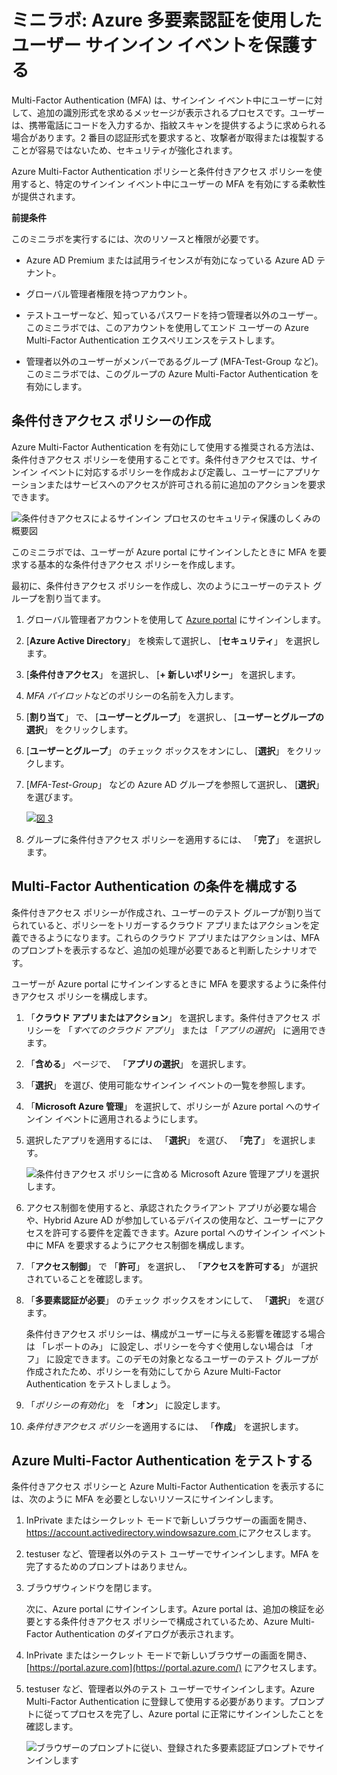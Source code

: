 ﻿# ミニラボ: Azure 多要素認証を使用したユーザー サインイン イベントを保護する

Multi-Factor Authentication (MFA) は、サインイン イベント中にユーザーに対して、追加の識別形式を求めるメッセージが表示されるプロセスです。ユーザーは、携帯電話にコードを入力するか、指紋スキャンを提供するように求められる場合があります。2 番目の認証形式を要求すると、攻撃者が取得または複製することが容易ではないため、セキュリティが強化されます。

Azure Multi-Factor Authentication ポリシーと条件付きアクセス ポリシーを使用すると、特定のサインイン イベント中にユーザーの MFA を有効にする柔軟性が提供されます。

**前提条件**

このミニラボを実行するには、次のリソースと権限が必要です。

* Azure AD Premium または試用ライセンスが有効になっている Azure AD テナント。 


* グローバル管理者権限を持つアカウント。

* テストユーザーなど、知っているパスワードを持つ管理者以外のユーザー。このミニラボでは、このアカウントを使用してエンド ユーザーの Azure Multi-Factor Authentication エクスペリエンスをテストします。 


* 管理者以外のユーザーがメンバーであるグループ (MFA-Test-Group など)。このミニラボでは、このグループの Azure Multi-Factor Authentication を有効にします。 


## 条件付きアクセス ポリシーの作成

Azure Multi-Factor Authentication を有効にして使用する推奨される方法は、条件付きアクセス ポリシーを使用することです。条件付きアクセスでは、サインイン イベントに対応するポリシーを作成および定義し、ユーザーにアプリケーションまたはサービスへのアクセスが許可される前に追加のアクションを要求できます。

![条件付きアクセスによるサインイン プロセスのセキュリティ保護のしくみの概要図](../../Linked_Image_Files/demo_conditional_access_image1.png)

このミニラボでは、ユーザーが Azure portal にサインインしたときに MFA を要求する基本的な条件付きアクセス ポリシーを作成します。 

最初に、条件付きアクセス ポリシーを作成し、次のようにユーザーのテスト グループを割り当てます。

1. グローバル管理者アカウントを使用して [Azure portal](https://portal.azure.com/) にサインインします。

2. [**Azure Active Directory**」 を検索して選択し、 [**セキュリティ**」 を選択します。

3. [**条件付きアクセス**」 を選択し、 [**+ 新しいポリシー**」 を選択します。

4. *MFA パイロット*などのポリシーの名前を入力します。

5. [**割り当て**」 で、 [**ユーザーとグループ**」 を選択し、 [**ユーザーとグループの選択**」 をクリックします。

6. [**ユーザーとグループ**」 のチェック ボックスをオンにし、 [**選択**」 をクリックします。

7. [*MFA-Test-Group*」 などの Azure AD グループを参照して選択し、 [**選択**」 を選びます。

    [![図 3](../../Linked_Image_Files/conditional_access_image2.png)](https://docs.microsoft.com/ja-jp/azure/active-directory/authentication/media/tutorial-enable-azure-mfa/select-group-for-conditional-access.png#lightbox)

8. グループに条件付きアクセス ポリシーを適用するには、 「**完了**」 を選択します。

## Multi-Factor Authentication の条件を構成する

条件付きアクセス ポリシーが作成され、ユーザーのテスト グループが割り当てられていると、ポリシーをトリガーするクラウド アプリまたはアクションを定義できるようになります。これらのクラウド アプリまたはアクションは、MFA のプロンプトを表示するなど、追加の処理が必要であると判断したシナリオです。 

ユーザーが Azure portal にサインインするときに MFA を要求するように条件付きアクセス ポリシーを構成します。

1. 「**クラウド アプリまたはアクション**」 を選択します。条件付きアクセス ポリシーを 「*すべてのクラウド アプリ*」 または 「*アプリの選択*」 に適用できます。

1. 「**含める**」 ページで、 「**アプリの選択**」 を選択します。

2. 「**選択**」 を選び、使用可能なサインイン イベントの一覧を参照します。

1. 「**Microsoft Azure 管理**」 を選択して、ポリシーが Azure portal へのサインイン イベントに適用されるようにします。

3. 選択したアプリを適用するには、 「**選択**」 を選び、 「**完了**」 を選択します。

    ![条件付きアクセス ポリシーに含める Microsoft Azure 管理アプリを選択します。](../../Linked_Image_Files/demo_conditional_access_image3.png)

1. アクセス制御を使用すると、承認されたクライアント アプリが必要な場合や、Hybrid Azure AD が参加しているデバイスの使用など、ユーザーにアクセスを許可する要件を定義できます。Azure portal へのサインイン イベント中に MFA を要求するようにアクセス制御を構成します。

1. 「**アクセス制御**」 で 「**許可**」 を選択し、 「**アクセスを許可する**」 が選択されていることを確認します。

2. 「**多要素認証が必要**」 のチェック ボックスをオンにして、 「**選択**」 を選びます。

    条件付きアクセス ポリシーは、構成がユーザーに与える影響を確認する場合は 「レポートのみ」 に設定し、ポリシーを今すぐ使用しない場合は 「オフ」 に設定できます。このデモの対象となるユーザーのテスト グループが作成されたため、ポリシーを有効にしてから Azure Multi-Factor Authentication をテストしましょう。

1. 「*ポリシーの有効化*」 を 「**オン**」 に設定します。

2. *条件付きアクセス ポリシー*を適用するには、 「**作成**」 を選択します。

## Azure Multi-Factor Authentication をテストする

条件付きアクセス ポリシーと Azure Multi-Factor Authentication を表示するには、次のように MFA を必要としないリソースにサインインします。

1. InPrivate またはシークレット モードで新しいブラウザーの画面を開き、[ https://account.activedirectory.windowsazure.com ](https://account.activedirectory.windowsazure.com/)にアクセスします。

2. testuser など、管理者以外のテスト ユーザーでサインインします。MFA を完了するためのプロンプトはありません。

3. ブラウザウィンドウを閉じます。

    次に、Azure portal にサインインします。Azure portal は、追加の検証を必要とする条件付きアクセス ポリシーで構成されているため、Azure Multi-Factor Authentication のダイアログが表示されます。

1. InPrivate またはシークレット モードで新しいブラウザーの画面を開き、[https://portal.azure.com](https://portal.azure.com/) にアクセスします。

2. testuser など、管理者以外のテスト ユーザーでサインインします。Azure Multi-Factor Authentication に登録して使用する必要があります。プロンプトに従ってプロセスを完了し、Azure portal に正常にサインインしたことを確認します。

    ![ブラウザーのプロンプトに従い、登録された多要素認証プロンプトでサインインします](../../Linked_Image_Files/demo_conditional_access_image4.png)

 
